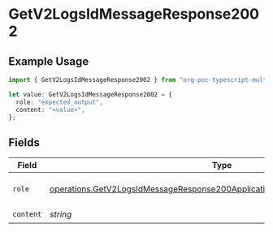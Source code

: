 # GetV2LogsIdMessageResponse2002

## Example Usage

```typescript
import { GetV2LogsIdMessageResponse2002 } from "orq-poc-typescript-multi-env-version/models/operations";

let value: GetV2LogsIdMessageResponse2002 = {
  role: "expected_output",
  content: "<value>",
};
```

## Fields

| Field                                                                                                                                                                        | Type                                                                                                                                                                         | Required                                                                                                                                                                     | Description                                                                                                                                                                  |
| ---------------------------------------------------------------------------------------------------------------------------------------------------------------------------- | ---------------------------------------------------------------------------------------------------------------------------------------------------------------------------- | ---------------------------------------------------------------------------------------------------------------------------------------------------------------------------- | ---------------------------------------------------------------------------------------------------------------------------------------------------------------------------- |
| `role`                                                                                                                                                                       | [operations.GetV2LogsIdMessageResponse200ApplicationJSONResponseBody4DataRole](../../models/operations/getv2logsidmessageresponse200applicationjsonresponsebody4datarole.md) | :heavy_check_mark:                                                                                                                                                           | The role of the prompt message                                                                                                                                               |
| `content`                                                                                                                                                                    | *string*                                                                                                                                                                     | :heavy_check_mark:                                                                                                                                                           | N/A                                                                                                                                                                          |